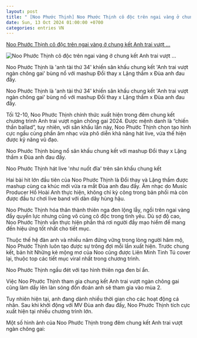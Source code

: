 ```yaml
---
layout: post
title: " [Noo Phước Thịnh] Noo Phước Thịnh cô độc trên ngai vàng ở chung kết Anh trai vượt ..."
date: Sun, 13 Oct 2024 01:00:00 +0700
categories: entries VN
---
```

[Noo Phước Thịnh cô độc trên ngai vàng ở chung kết Anh trai vượt ...](https://cuoi.tuoitre.vn/noo-phuoc-thinh-co-doc-tren-ngai-vang-o-chung-ket-anh-trai-vuot-ngan-chong-gai-20241012230820824.htm)

![Noo Phước Thịnh cô độc trên ngai vàng ở chung kết Anh trai vượt ...](https://cdn.tuoitre.vn/zoom/600_315/471584752817336320/2024/10/12/untitled-1-1728749020273926522194-0-0-1080-1728-crop-17287490304511043913177.png)

Noo Phước Thịnh là 'anh tài thứ 34' khiến sân khấu chung kết 'Anh trai vượt ngàn chông gai' bùng nổ với mashup Đổi thay x Lặng thầm x Đùa anh đau đấy.

Noo Phước Thịnh là 'anh tài thứ 34' khiến sân khấu chung kết 'Anh trai vượt ngàn chông gai' bùng nổ với mashup Đổi thay x Lặng thầm x Đùa anh đau đấy.

Tối 12-10, Noo Phước Thịnh chính thức xuất hiện trong đêm chung kết chương trình Anh trai vượt ngàn chông gai 2024. Được mệnh danh là “chiến thần ballad”, tuy nhiên, với sân khấu lần này, Noo Phước Thịnh chọn tạo hình cực ngầu cùng phần âm nhạc vừa phô diễn khả năng hát live, vừa thể hiện được kỹ năng vũ đạo.

Noo Phước Thịnh bùng nổ sân khấu chung kết với mashup Đổi thay x Lặng thầm x Đùa anh đau đấy.

Noo Phước Thịnh hát live 'như nuốt đĩa' trên sân khấu chung kết

Hai bài hit lớn đầu tiên của Noo Phước Thịnh là Đổi thay và Lặng thầm được mashup cùng ca khúc mới vừa ra mắt Đùa anh đau đấy. Âm nhạc do Music Producer Hồ Hoài Anh thực hiện, không chỉ kỳ công trong bản phối mà còn được đầu tư chơi live band với dàn dây hùng hậu.

Noo Phước Thịnh hóa thân thành thiên nga đen lộng lẫy, ngồi trên ngai vàng đầy quyền lực nhưng cũng vô cùng cô độc trong tình yêu. Dù sợ độ cao, Noo Phước Thịnh vẫn thực hiện phần thả rơi người đầy mạo hiểm để mang đến hiệu ứng tốt nhất cho tiết mục.

Thuộc thế hệ đàn anh và nhiều năm đứng vững trong lòng người hâm mộ, Noo Phước Thịnh luôn tạo được sự trông đợi mỗi lần xuất hiện. Trước chung kết, bản hit Những kẻ mộng mơ của Noo cũng được Liên Minh Tinh Tú cover lại, thuộc top các tiết mục viral nhất trong chương trình.

Noo Phước Thịnh ngầu đét với tạo hình thiên nga đen bí ẩn.

Việc Noo Phước Thịnh tham gia chung kết Anh trai vượt ngàn chông gai cũng làm dấy lên làn sóng đồn đoán anh sẽ tham gia vào mùa 2.

Tuy nhiên hiện tại, anh đang dành nhiều thời gian cho các hoạt động cá nhân. Sau khi khởi động với MV Đùa anh đau đấy, Noo Phước Thịnh tích cực xuất hiện tại nhiều chương trình lớn.

Một số hình ảnh của Noo Phước Thịnh trong đêm chung kết Anh trai vượt ngàn chông gai:

